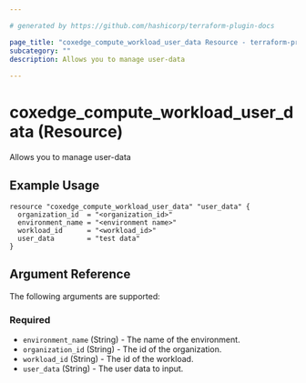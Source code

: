 ```yaml
---

# generated by https://github.com/hashicorp/terraform-plugin-docs

page_title: "coxedge_compute_workload_user_data Resource - terraform-provider-coxedge"
subcategory: ""
description: Allows you to manage user-data
  
---
```


# coxedge_compute_workload_user_data (Resource)

Allows you to manage user-data

Example Usage
---

```
resource "coxedge_compute_workload_user_data" "user_data" {
  organization_id  = "<organization_id>"
  environment_name = "<environment name>"
  workload_id      = "<workload_id>"
  user_data        = "test data"
}
```

<!-- schema generated by tfplugindocs -->

## Argument Reference

The following arguments are supported:

### Required

- `environment_name` (String) - The name of the environment.
- `organization_id` (String) - The id of the organization.
- `workload_id` (String) - The id of the workload.
- `user_data` (String) - The user data to input.
